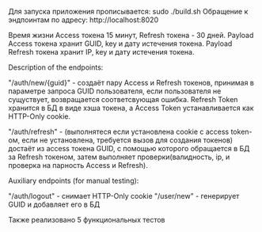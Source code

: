 Для запуска приложения прописывается: sudo ./build.sh 
Обращение к эндпоинтам по адресу: http://localhost:8020 


Время жизни Access токена 15 минут, Refresh токена - 30 дней. 
Payload Access токена хранит GUID, key и дату истечения токена. 
Payload Refresh токена хранит IP, key и дату истечения токена. 


Description of the endpoints: 

"/auth/new/{guid}" - создаёт пару Access и Refresh токенов, принимая в параметре запроса GUID пользователя, если пользователя не сущуствует, возвращается соответсвующая ошибка. Refresh Token хранится в БД в виде хэша токена, а Access Token устанавливается как HTTP-Only cookie.

"/auth/refresh" - (выполнятеся если установлена cookie с access token-ом, если не установлена, требуется вызов для создания токенов) достаёт из access токена GUID, с помощью которого обращается в БД за Refresh токеном, затем выполняет проверки(валидность, ip, и проверка на парность Access и Refresh). 


Auxiliary endpoints (for manual testing): 

"/auth/logout" - снимает HTTP-Only cookie 
"/user/new" - генерирует GUID и добавляет его в БД 


Также реализовано 5 функциональных тестов